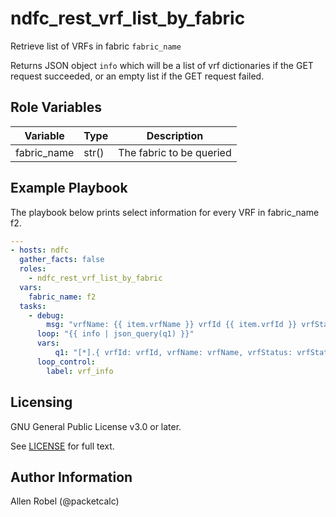 # ndfc_rest_vrf_list_by_fabric

Retrieve list of VRFs in fabric ``fabric_name``

Returns JSON object ``info`` which will be a list of vrf dictionaries
if the GET request succeeded, or an empty list if the GET request failed.

## Role Variables

Variable        | Type  | Description
----------------|-------|----------------------------------------
fabric_name     | str() | The fabric to be queried

## Example Playbook

The playbook below prints select information for every VRF in fabric_name f2.

```yaml
---
- hosts: ndfc
  gather_facts: false
  roles:
    - ndfc_rest_vrf_list_by_fabric
  vars:
    fabric_name: f2
  tasks:
    - debug:
        msg: "vrfName: {{ item.vrfName }} vrfId {{ item.vrfId }} vrfStatus {{ item.vrfStatus }}"
      loop: "{{ info | json_query(q1) }}"
      vars:
          q1: "[*].{ vrfId: vrfId, vrfName: vrfName, vrfStatus: vrfStatus }"
      loop_control:
        label: vrf_info
```

## Licensing

GNU General Public License v3.0 or later.

See [LICENSE](https://www.gnu.org/licenses/gpl-3.0.txt) for full text.

## Author Information

Allen Robel (@packetcalc)
